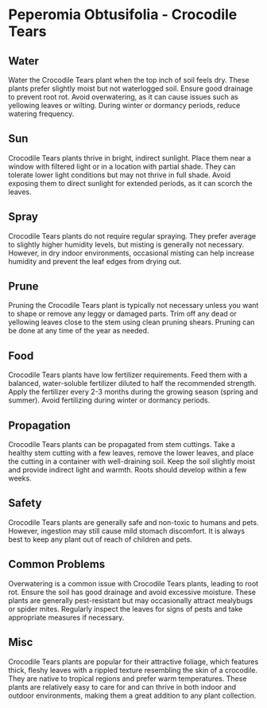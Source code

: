 # Peperomia Obtusifolia - Crocodile Tears

## Water

Water the Crocodile Tears plant when the top inch of soil feels dry. These plants prefer slightly moist but not waterlogged soil. Ensure good drainage to prevent root rot. Avoid overwatering, as it can cause issues such as yellowing leaves or wilting. During winter or dormancy periods, reduce watering frequency.

## Sun

Crocodile Tears plants thrive in bright, indirect sunlight. Place them near a window with filtered light or in a location with partial shade. They can tolerate lower light conditions but may not thrive in full shade. Avoid exposing them to direct sunlight for extended periods, as it can scorch the leaves.

## Spray

Crocodile Tears plants do not require regular spraying. They prefer average to slightly higher humidity levels, but misting is generally not necessary. However, in dry indoor environments, occasional misting can help increase humidity and prevent the leaf edges from drying out.

## Prune

Pruning the Crocodile Tears plant is typically not necessary unless you want to shape or remove any leggy or damaged parts. Trim off any dead or yellowing leaves close to the stem using clean pruning shears. Pruning can be done at any time of the year as needed.

## Food

Crocodile Tears plants have low fertilizer requirements. Feed them with a balanced, water-soluble fertilizer diluted to half the recommended strength. Apply the fertilizer every 2-3 months during the growing season (spring and summer). Avoid fertilizing during winter or dormancy periods.

## Propagation

Crocodile Tears plants can be propagated from stem cuttings. Take a healthy stem cutting with a few leaves, remove the lower leaves, and place the cutting in a container with well-draining soil. Keep the soil slightly moist and provide indirect light and warmth. Roots should develop within a few weeks.

## Safety

Crocodile Tears plants are generally safe and non-toxic to humans and pets. However, ingestion may still cause mild stomach discomfort. It is always best to keep any plant out of reach of children and pets.

## Common Problems

Overwatering is a common issue with Crocodile Tears plants, leading to root rot. Ensure the soil has good drainage and avoid excessive moisture. These plants are generally pest-resistant but may occasionally attract mealybugs or spider mites. Regularly inspect the leaves for signs of pests and take appropriate measures if necessary.

## Misc

Crocodile Tears plants are popular for their attractive foliage, which features thick, fleshy leaves with a rippled texture resembling the skin of a crocodile. They are native to tropical regions and prefer warm temperatures. These plants are relatively easy to care for and can thrive in both indoor and outdoor environments, making them a great addition to any plant collection.
